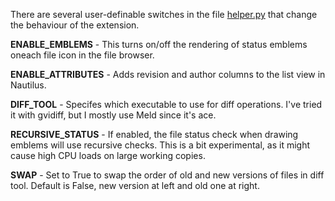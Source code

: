 There are several user-definable switches in the file [helper.py](http://code.google.com/p/nautilussvn/source/browse/trunk/helper.py) that change the behaviour of the extension.

**ENABLE\_EMBLEMS** - This turns on/off the rendering of status emblems oneach file icon in the file browser.

**ENABLE\_ATTRIBUTES** - Adds revision and author columns to the list view in Nautilus.

**DIFF\_TOOL** - Specifes which executable to use for diff operations. I've tried it with gvidiff, but I mostly use Meld since it's ace.

**RECURSIVE\_STATUS** - If enabled, the file status check when drawing emblems will use recursive checks. This is a bit experimental, as it might cause high CPU loads on large working copies.

**SWAP** - Set to True to swap the order of old and new versions of files in diff tool. Default is False, new version at left and old one at right.